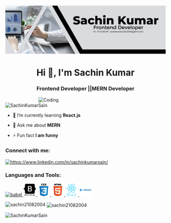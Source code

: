 ![logo](https://github.com/SachinKumarSain/SachinKumarSain/blob/main/Gainsboro%20Modern%20Marketing%20LinkedIn%20Banner.png?raw=true)
<h1 align="center">Hi 👋, I'm Sachin Kumar</h1>
<h3 align="center">Frontend Developer ||MERN Developer</h3>
<img align="right" alt="Coding" width="400" src="https://cdn.dribbble.com/users/2131993/screenshots/4948736/thoughtworks-gif_dribbble.gif"/>

<p align="left"> <img src="https://komarev.com/ghpvc/?username=SachinKumarSain&label=Profile%20views&color=0e75b6&style=flat" alt="SachinKumarSain" /> </p>

- 🌱 I’m currently learning **React.js**

- 💬 Ask me about **MERN**

- ⚡ Fun fact **I am funny**

<h3 align="left">Connect with me:</h3>
<p align="left">
<a href="https://linkedin.com/in/https://www.linkedin.com/in/sachinkumarsain/" target="blank"><img align="center" src="https://raw.githubusercontent.com/rahuldkjain/github-profile-readme-generator/master/src/images/icons/Social/linked-in-alt.svg" alt="https://www.linkedin.com/in/sachinkumarsain/" height="30" width="40" /></a>
</p>

<h3 align="left">Languages and Tools:</h3>
<p align="left"> <a href="https://babeljs.io/" target="_blank" rel="noreferrer"> <img src="https://www.vectorlogo.zone/logos/babeljs/babeljs-icon.svg" alt="babel" width="40" height="40"/> </a> <a href="https://getbootstrap.com" target="_blank" rel="noreferrer"> <img src="https://raw.githubusercontent.com/devicons/devicon/master/icons/bootstrap/bootstrap-plain-wordmark.svg" alt="bootstrap" width="40" height="40"/> </a> <a href="https://www.w3schools.com/css/" target="_blank" rel="noreferrer"> <img src="https://raw.githubusercontent.com/devicons/devicon/master/icons/css3/css3-original-wordmark.svg" alt="css3" width="40" height="40"/> </a> <a href="https://www.w3.org/html/" target="_blank" rel="noreferrer"> <img src="https://raw.githubusercontent.com/devicons/devicon/master/icons/html5/html5-original-wordmark.svg" alt="html5" width="40" height="40"/> </a> <a href="https://reactjs.org/" target="_blank" rel="noreferrer"> <img src="https://raw.githubusercontent.com/devicons/devicon/master/icons/react/react-original-wordmark.svg" alt="react" width="40" height="40"/> </a> <a href="https://webpack.js.org" target="_blank" rel="noreferrer"> <img src="https://raw.githubusercontent.com/devicons/devicon/d00d0969292a6569d45b06d3f350f463a0107b0d/icons/webpack/webpack-original-wordmark.svg" alt="webpack" width="40" height="40"/> </a> </p>

<p><img align="left" src="https://github-readme-stats.vercel.app/api/top-langs?username=SachinKumarSain&show_icons=true&locale=en&layout=compact" alt="sachin21082004" /></p>

<p>&nbsp;<img align="center" src="https://github-readme-stats.vercel.app/api?username=SachinKumarSain&show_icons=true&locale=en" alt="sachin21082004" /></p>

<p><img align="center" src="https://github-readme-streak-stats.herokuapp.com/?user=SachinKumarSain&" alt="SachinKumarSain" /></p>

